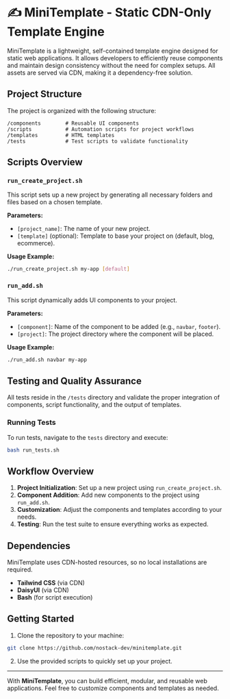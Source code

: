 
# ✍️ MiniTemplate - Static CDN-Only Template Engine

MiniTemplate is a lightweight, self-contained template engine designed for static web applications. It allows developers to efficiently reuse components and maintain design consistency without the need for complex setups. All assets are served via CDN, making it a dependency-free solution.

## Project Structure

The project is organized with the following structure:

```
/components        # Reusable UI components
/scripts           # Automation scripts for project workflows
/templates         # HTML templates
/tests             # Test scripts to validate functionality
```

## Scripts Overview

### `run_create_project.sh`

This script sets up a new project by generating all necessary folders and files based on a chosen template.

**Parameters:**

- `[project_name]`: The name of your new project.
- `[template]` (optional): Template to base your project on (default, blog, ecommerce).

**Usage Example:**

```bash
./run_create_project.sh my-app [default]
```

### `run_add.sh`

This script dynamically adds UI components to your project.

**Parameters:**

- `[component]`: Name of the component to be added (e.g., `navbar`, `footer`).
- `[project]`: The project directory where the component will be placed.

**Usage Example:**

```bash
./run_add.sh navbar my-app
```

## Testing and Quality Assurance

All tests reside in the `/tests` directory and validate the proper integration of components, script functionality, and the output of templates.

### Running Tests

To run tests, navigate to the `tests` directory and execute:

```bash
bash run_tests.sh
```

## Workflow Overview

1. **Project Initialization**: Set up a new project using `run_create_project.sh`.
2. **Component Addition**: Add new components to the project using `run_add.sh`.
3. **Customization**: Adjust the components and templates according to your needs.
4. **Testing**: Run the test suite to ensure everything works as expected.

## Dependencies

MiniTemplate uses CDN-hosted resources, so no local installations are required.

- **Tailwind CSS** (via CDN)
- **DaisyUI** (via CDN)
- **Bash** (for script execution)

## Getting Started

1. Clone the repository to your machine:

```bash
git clone https://github.com/nostack-dev/minitemplate.git
```

2. Use the provided scripts to quickly set up your project.

---

With **MiniTemplate**, you can build efficient, modular, and reusable web applications. Feel free to customize components and templates as needed.

